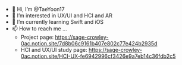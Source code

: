 - 👋 Hi, I’m @TaeYoon17
- 👀 I’m interested in UX/UI and HCI and AR
- 🌱 I’m currently learning Swift and iOS
- 📫 How to reach me ... 
  - Project page: https://sage-crowley-0ac.notion.site/7d8b06c9161b407e802c77e424b2935d
  - HCI and UX/UI study page: https://sage-crowley-0ac.notion.site/HCI-UX-fe6942996cf3426e9a7eb14c36fdb2c5
  
<!---
TaeYoon17/TaeYoon17 is a ✨ special ✨ repository because its `README.md` (this file) appears on your GitHub profile.
You can click the Preview link to take a look at your changes.
--->
